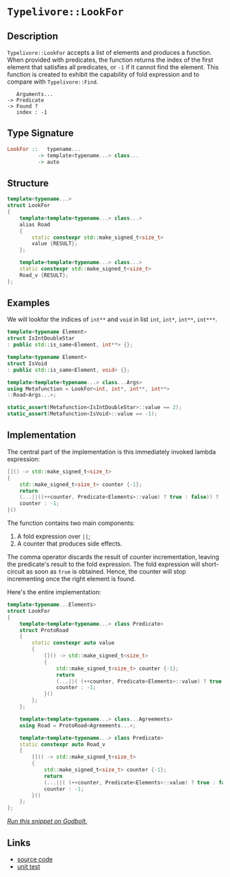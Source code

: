 <!-- Copyright 2024 Feng Mofan
SPDX-License-Identifier: Apache-2.0 -->

# `Typelivore::LookFor`

## Description

`Typelivore::LookFor` accepts a list of elements and produces a function.
When provided with predicates, the function returns the index of the first element that satisfies all predicates, or `-1` if it cannot find the element.
This function is created to exhibit the capability of fold expression and to compare with `Typelivore::Find`.
<pre><code>   Arguments...
-> Predicate
-> Found ?
   index : -1</code></pre>

## Type Signature

```Haskell
LookFor ::   typename...
          -> template<typename...> class...
          -> auto
```

## Structure

```C++
template<typename...>
struct LookFor
{
    template<template<typename...> class...>
    alias Road
    {
        static constexpr std::make_signed_t<size_t>
        value {RESULT};
    };

    template<template<typename...> class...>
    static constexpr std::make_signed_t<size_t>
    Road_v {RESULT};
};
```

## Examples

We will lookfor the indices of `int**` and `void` in list `int`, `int*`, `int**`, `int***`.

```C++
template<typename Element>
struct IsIntDoubleStar
: public std::is_same<Element, int**> {};

template<typename Element>
struct IsVoid
: public std::is_same<Element, void> {};

template<template<typename...> class...Args>
using Metafunction = LookFor<int, int*, int**, int**>
::Road<Args...>;

static_assert(Metafunction<IsIntDoubleStar>::value == 2);
static_assert(Metafunction<IsVoid>::value == -1);
```

## Implementation

The central part of the implementation is this immediately invoked lambda expression:

```C++
[]() -> std::make_signed_t<size_t>
{
    std::make_signed_t<size_t> counter {-1};
    return
    (...||((++counter, Predicate<Elements>::value) ? true : false)) ? 
    counter : -1;
}()
```

The function contains two main components:

1. A fold expression over `||`;
2. A counter that produces side effects.

The comma operator discards the result of counter incrementation, leaving the predicate's result to the fold expression.
The fold expression will short-circuit as soon as `true` is obtained.
Hence, the counter will stop incrementing once the right element is found.

Here's the entire implementation:

```C++
template<typename...Elements>
struct LookFor
{
    template<template<typename...> class Predicate>
    struct ProtoRoad
    {
        static constexpr auto value
        {
            []() -> std::make_signed_t<size_t>
            {
                std::make_signed_t<size_t> counter {-1};
                return
                (...||( (++counter, Predicate<Elements>::value) ? true : false)) ? 
                counter : -1;
            }()
        };
    };

    template<template<typename...> class...Agreements>
    using Road = ProtoRoad<Agreements...>;

    template<template<typename...> class Predicate>
    static constexpr auto Road_v
    {
        []() -> std::make_signed_t<size_t>
        {
            std::make_signed_t<size_t> counter {-1};
            return
            (...||( (++counter, Predicate<Elements>::value) ? true : false)) ? 
            counter : -1;
        }()
    };
};
```

[*Run this snippet on Godbolt.*](https://godbolt.org/#z:OYLghAFBqd5QCxAYwPYBMCmBRdBLAF1QCcAaPECAMzwBtMA7AQwFtMQByARg9KtQYEAysib0QXACx8BBAKoBnTAAUAHpwAMvAFYTStJg1DIApACYAQuYukl9ZATwDKjdAGFUtAK4sGIAMwA7KSuADJ4DJgAcj4ARpjEIJIAbKQADqgKhE4MHt6%2BAcEZWY4C4ZExLPGJKbaY9qUMQgRMxAR5Pn5BdQ05za0E5dFxCUmpCi1tHQXdEwNDldVjAJS2qF7EyOwc5v4RyN5YANQm/m5ejrSEAJ6n2CYaAIK7%2B4eYJ2fIE%2BhYVHcPzyeBEwLDSBmBpzcBGuaUYrEwADokdh6GxBAp/k8JsQvA4jqFUKgANYAMRIAJMgSsTyOtKOwNB4MwkIZYKYELO0NhzDYSIRdyOByYCgUR2UxEw%2BFEHPuNLp2NxBDFxFQRAASqgmOgAXSTlSdbr5S1HMhBQIJphVGliEcmBdUEcAG5iLzMuWGvXUx4ej0mACsVj9ABEIMsjgBaAXfEAgFhMImYAD6WWAkXQiYIkKyAC8k5n/LLvT7dZSvcXi9HY/Gkym0xms3hc/WC2avIIEp7w1xKUHTmXyx6JQQNgwDQPdRA%2BZS3NOIEcINZrGg28CyMrJXhpcyziiQYwCBiCzHnd5MGHTiT6Tj3iAjlQxEpluf/Jex%2BPacv2zbb12%2B2/iz2ob/nSPZ/u6eq9v4XpvqyTIsiCbIclCMJwrySICkKIp8o8wASnu6KYkWtJeFkRhHBqWofEGyqqqgFHamcOF4WiB5TgWYGAkR9IIXBnI8ey27Idy8JsdggoGCK65SgJhG6nMJpmgwFpWjadpEORmrpo6b6lsBtL%2BoGIZhpGLaVnGCbJngqaSs2bg5nmsk%2Brp4EVgQ6AxuZNZWXW%2BZ2Y2Dktp%2Bq6dt2gSQf2A5DiOemGpO6GBDOCVzgulhLusX6kFJm4yTuqL7oe2DHi6Z4fJeBDXkct73rQj7Pq%2BLk%2BkFHY/t2UExYByw6WFHGgW1TwAgA9AAVCNo1jQNg2jQAKtgQhTaNE1PMNY0rYtnEvAwBxeMckIXHQNyEQCsE5UJqHvLuLGEQqeIAJIKDdghBussT0P0xAAreaReC9m5HJWeAKMm8KQhd%2B6ZREBAjQKundX1nHHUhXJnUcoOCFd5WKkcd0AGqoHg2pPJ931XKa/2AwowO5fhBCZY6eMMWJMPhRSQL8YjbOCUjPKIuhgUSQo2HEMABUAiRETAEcACymAtFQbYODkVH4oSpLkmcEPg4IQ2a5D2tHBDUPsYTID0ZCjxCwLvP3HDALyZuibCkobQQNLsvy40kJ3Q9BBPcTmBvXcRWnlRpzUWYnVw3byAOyKCQEC7MtMHLm0e2cOP04HIAnq6If%2BNRXYRxYHCrLQnB%2BrwfjcLwqCcDOqWWH96ybO8uw8KQBCaMXqxEiAfqBAi/gABzJIE/gjxoQ%2BjwAnP4%2BicJIvAsBIGgaKQldaKQNccLwCggKvHccFoqxwLAMCICA6wEF9NMUBAaCgnQCRRPCnCqMP4bJJIRzAMgppSAiZheAbiIMQfGeh%2BCCBEGIdgUgZCCEUCodQh8dB6AAO7ECYGkTgPAS5lwrp3TenAADyFxr5HFQFQI4b9kgfy/j/P%2BkgAHzg8A/egNpW7LF4AfI%2BpAIBIHvmkR%2BZBb4CKESAYAUgzB8DoKuXeEBYgENiBEVo1xsG8CUcwYg1wiGxG0JgBwajSD3xYkQhgtBVHINIFgWIXhgBuDEDVQxWA4xGHEJY/AEoFaOkwLvSxlp9EXG2G3CG9QCFXFiBgrRHgsAEPKngJeVdSDeOILETImAgwgkMMAK4RhO6rCoAYYW2M8CYFQUQ7khiIHCFEOIWBVSEFqAIboLg%2BgskoEXJYfQeBYi70gKsVAaRGi%2BPDN8UOph64WDMBvVAyTQFYF6aGHo%2BjGguAYO4TwnQ9BhAiMMKoowWnFGyAIaYfgDmZCOQwBYIxEgtLsMsvokx2gbIKLc%2Bo9yBBvUGDsxY%2BzbCPJOXoOYbQrl7JuasBQTctgSFwRwcua8CFbyoe/T%2B39f5HH/mYecuBCAkBOGYfwXBOHtzyasBAmAtSjEWT3SQ/gEQz0CJIDQkgzApBXn6ZIU854cAXqQJeBKETJC4MkQeU9B5Cr9JILgfoZ6pHXtXTgO897EuQcfM%2BfCL6kIuOQSgoi2HPzYJwVoLBHSBHDEwcSWT0VTwRFwBEG9gEkDAS0qpUDanSHqUoRpljdBSPQZgtRMK4VysIRwEhV8LjkMoUak1ZqLVkS4Na21GhmGoFYR2XY4cuF5N4fw1Ngi2HarvnmsR0bTVCiMAmrgq8aC0FkZQBRliNEqMMU2rROi9EGMScY/cpjzEEOsbY%2BxtBHGJOcVktxG8PH3O8b4%2B1qgAnAkMSE0uljwmROuNE7YG84kJLbsk1JSgMkuOyeLbNBSmBFJKWUipiSXU1Jge62QDSkEbx9a03J4yrCdPCQs/pgycjDNGXnT91gpnV1mfjHx8BwVvIVs4CArgAUtO2RUa5ehDmNCQ%2Bkc5jQQVLFeb0D5/znmnKWXBpojy8O/KBU8/IpGaNUbBWsDYULCVcqDQizgtpiDGtNea8tEsE02rtVi/AIC8UEqJdwrupAyUUsSIsldPK%2BXWqZYEaVgRR7MpSJK%2BFlit6Kv3tmk%2B59L7X0Lbqp%2BL8OBGpRSwBQjpTSOiE0yCYQCxOOvcs62QrqH1wPkJ6l9KDZ5%2BqwVXQN%2BD9PEM1UqCh3GWB2Yc05lzAkJgprTew/F/gpPGdzRlizxa2FZ2QGkNIiZnNT0TK5ggDseOf2kbWhIciG0b1bRYtubX23LMMd2wQvaLGTswDYuxDjfFtzHa4rdvAp1eKg34%2BdyBAlLvbCujea6VGbtiaA3dvB91pKPeO09Kq%2BCFIUMU0p5TGCVJ8/eiQj74GBaaQEd9xgOk2B/dBze/7zScAGtGEDlgwObwg/Mz7dzyOrPWXRrZazGPoZwzkLDGGchw4I%2B8ijAwsPg8aJ81HfzMckcBZR75aG2MQpYzAiLenplcds1/ezjmnQpeBGliA2LxMcKzSq0l5KsAKZhcpkAZhrX%2BH8H6P0TKq0TyCMK6n8rt62CVdJp8pBqVmAFVwfwZhkha6noK7XGhggrv8JFmnCvlcwsAXLkNXOj6rGSVkZwkggA)

## Links

- [source code](../../../../conceptrodon/typelivore/look_for.hpp)
- [unit test](../../../../tests/unit/typelivore/look_for.test.hpp)
